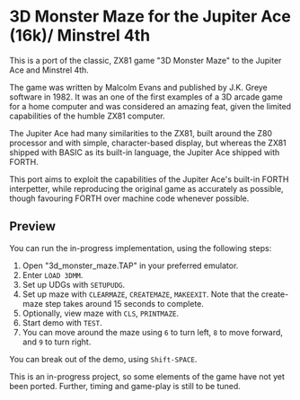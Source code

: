 # 3D Monster Maze for the Jupiter Ace (16k)/ Minstrel 4th

This is a port of the classic, ZX81 game "3D Monster Maze" to the Jupiter Ace and Minstrel 4th.

The game was written by Malcolm Evans and published by J.K. Greye software in 1982. It was an one of the first examples of a 3D arcade game for a home computer and was considered an amazing feat, given the limited capabilities of the humble ZX81 computer.

The Jupiter Ace had many similarities to the ZX81, built around the Z80 processor and with simple, character-based display, but whereas the ZX81 shipped with BASIC as its built-in language, the Jupiter Ace shipped with FORTH.

This port aims to exploit the capabilities of the Jupiter Ace's built-in FORTH interpetter, while reproducing the original game as accurately as possible, though favouring FORTH over machine code whenever possible.

## Preview

You can run the in-progress implementation, using the following steps:

1. Open "3d_monster_maze.TAP" in your preferred emulator.
2. Enter `LOAD 3DMM`.
3. Set up UDGs with `SETUPUDG`.
4. Set up maze with `CLEARMAZE`, `CREATEMAZE`, `MAKEEXIT`. Note that the create-maze step takes around 15 seconds to complete.
5. Optionally, view maze with `CLS`, `PRINTMAZE`.
6. Start demo with `TEST`.
7. You can move around the maze using `6` to turn left, `8` to move forward, and `9` to turn right.

You can break out of the demo, using `Shift-SPACE`.

This is an in-progress project, so some elements of the game have not yet been ported. Further, timing and game-play is still to be tuned.
